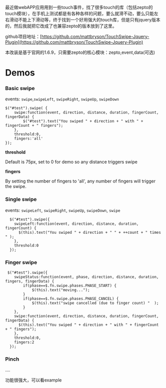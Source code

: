 最近做webAPP应用用到一些touch事件，找了很多touch的库（包括zepto的touch模块），在手机上测试都是有各种各样的问题，要么就滑不动，要么只能左右滑动不能上下滑动等，终于找到一个好用强大的touch库，但是只有jquery版本的，然后我就把它改成了也兼容zepto的版本放到了这里。

github项目地址：[https://github.com/mattbryson/TouchSwipe-Jquery-Plugin](https://github.com/mattbryson/TouchSwipe-Jquery-Plugin)

本改装是基于官网的1.6.9，只需要zepto的核心模块：zepto,event,data(可选)


# Demos #

### Basic swipe ###

events: `swipe`,`swipeLeft`, `swipeRight`, `swipeUp`, `swipeDown`

	$("#test").swipe( {
		swipe:function(event, direction, distance, duration, fingerCount, fingerData) {
			$("#test").text("You swiped " + direction + " with " + fingerCount + " fingers");
		},
		threshold:0,
		fingers:'all'
	});

**threshold**

Default is 75px, set to 0 for demo so any distance triggers swipe

**fingers**

By setting the number of fingers to 'all', any number of fingers will trigger the swipe.

### Single swipe ###

events: `swipeLeft`, `swipeRight`, `swipeUp`, `swipeDown`, `swipe`


      $("#test").swipe({
		swipeLeft:function(event, direction, distance, duration, fingerCount) {
          $(this).text("You swiped " + direction + " " + ++count + " times " );  
        },
        threshold:0
      });
   

### Finger swipe ###

	 $("#test").swipe({
		swipeStatus:function(event, phase, direction, distance, duration, fingers, fingerData) {
			if(phase==$.fn.swipe.phases.PHASE_START) {
          		$(this).text("moving...");
        	} 
        	if(phase==$.fn.swipe.phases.PHASE_CANCEL) {
          		$(this).text("swipe cancelled (due to finger count) "  );
        	}   
        },
        swipe:function(event, direction, distance, duration, fingerCount, fingerData) {
          $(this).text("You swiped " + direction + " with " + fingerCount + " fingers");
        },
        threshold:0,
        fingers:2
      });

### Pinch ###

....

功能很强大，可以看example








